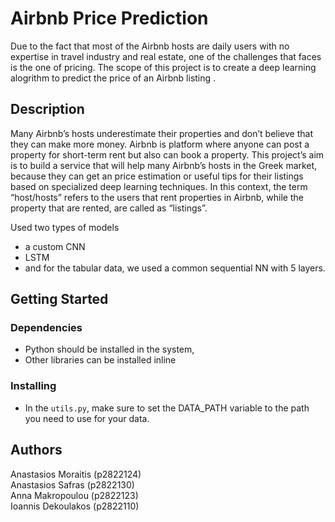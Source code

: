 # Airbnb Price Prediction

Due to the fact that most of the Airbnb hosts are daily users with no expertise in travel industry and real estate, one of the challenges that faces is the one of pricing. 
The scope of this project is to create a deep learning alogrithm to predict the price of an Airbnb listing .


## Description

Many Airbnb’s hosts underestimate their properties and don’t believe that they can make more money. Airbnb is platform where anyone can post a property for short-term rent but also can book a property.
This project’s aim is to build a service that will help many Airbnb’s hosts in the Greek market, because they can get an price estimation or useful tips for their listings based on specialized deep learning techniques. In this context, the term “host/hosts” refers to the users that rent properties in Airbnb, while the property that are rented, are called as “listings”.

Used two types of models
- a custom CNN
- LSTM 
- and for the tabular data, we used a common sequential NN with 5 layers.

## Getting Started

### Dependencies

* Python should be installed in the system,
* Other libraries can be installed inline

### Installing

* In the `utils.py`, make sure to set the DATA_PATH variable to the path you need to use for your data.


## Authors

Anastasios Moraitis (p2822124)<br />
Anastasios Safras (p2822130)<br />
Anna Makropoulou (p2822123)<br />
Ioannis Dekoulakos (p2822110)
